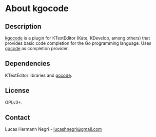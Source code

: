 About kgocode
=============

Description
-----------
    
[kgocode][1] is a plugin for KTextEditor (Kate, KDevelop, among others) that provides basic code completion for
the Go programming language. Uses [gocode][2] as completion provider.

Dependencies
------------

KTextEditor libraries and [gocode][2].

License
-------

GPLv3+.

Contact
-----------

Lucas Hermann Negri - lucashnegri@gmail.com

[1]: https://bitbucket.org/lucashnegri/kgocode
[2]: https://github.com/nsf/gocode
